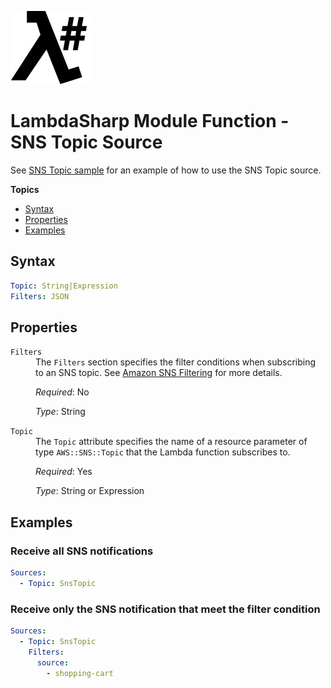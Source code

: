 ![λ#](LambdaSharp_v2_small.png)

# LambdaSharp Module Function - SNS Topic Source

See [SNS Topic sample](../Samples/SnsSample/) for an example of how to use the SNS Topic source.

__Topics__
* [Syntax](#syntax)
* [Properties](#properties)
* [Examples](#examples)

## Syntax

```yaml
Topic: String|Expression
Filters: JSON
```

## Properties

<dl>

<dt><code>Filters</code></dt>
<dd>
The <code>Filters</code> section specifies the filter conditions when subscribing to an SNS topic. See <a href="https://docs.aws.amazon.com/sns/latest/dg/sns-message-filtering.html">Amazon SNS Filtering</a> for more details.

<i>Required</i>: No

<i>Type</i>: String
</dd>

<dt><code>Topic</code></dt>
<dd>
The <code>Topic</code> attribute specifies the name of a resource parameter of type <code>AWS::SNS::Topic</code> that the Lambda function subscribes to.

<i>Required</i>: Yes

<i>Type</i>: String or Expression
</dd>

</dl>

## Examples

### Receive all SNS notifications

```yaml
Sources:
  - Topic: SnsTopic
```

### Receive only the SNS notification that meet the filter condition

```yaml
Sources:
  - Topic: SnsTopic
    Filters:
      source:
        - shopping-cart
```